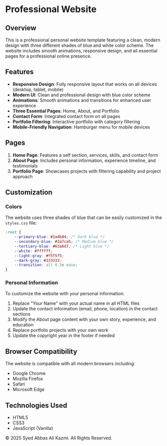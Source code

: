 # Professional Website

## Overview
This is a professional personal website template featuring a clean, modern design with three different shades of blue and white color scheme. The website includes smooth animations, responsive design, and all essential pages for a professional online presence.

## Features
- **Responsive Design**: Fully responsive layout that works on all devices (desktop, tablet, mobile)
- **Modern UI**: Clean and professional design with blue color scheme
- **Animations**: Smooth animations and transitions for enhanced user experience
- **Three Essential Pages**: Home, About, and Portfolio
- **Contact Form**: Integrated contact form on all pages
- **Portfolio Filtering**: Interactive portfolio with category filtering
- **Mobile-Friendly Navigation**: Hamburger menu for mobile devices

## Pages
1. **Home Page**: Features a self section, services, skills, and contact form
2. **About Page**: Includes personal information, experience timeline, and testimonials
3. **Portfolio Page**: Showcases projects with filtering capability and project approach

## Customization

### Colors
The website uses three shades of blue that can be easily customized in the `styles.css` file:

```css
:root {
    --primary-blue: #1a4b84; /* Dark blue */
    --secondary-blue: #3a7ca5; /* Medium blue */
    --tertiary-blue: #63a6d7; /* Light blue */
    --white: #ffffff;
    --light-gray: #f5f5f5;
    --dark-gray: #333333;
    --transition: all 0.3s ease;
}
```

### Personal Information
To customize the website with your personal information:

1. Replace "Your Name" with your actual name in all HTML files
2. Update the contact information (email, phone, location) in the contact sections
3. Modify the About page content with your own story, experience, and education
4. Replace portfolio projects with your own work
5. Update the copyright year in the footer if needed


## Browser Compatibility
The website is compatible with all modern browsers including:
- Google Chrome
- Mozilla Firefox
- Safari
- Microsoft Edge

## Technologies Used
- HTML5
- CSS3
- JavaScript (Vanilla)

© 2025 Syed Abbas Ali Kazmi. All Rights Reserved.
